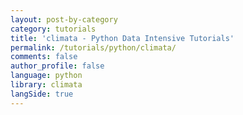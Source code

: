 ```yaml
---
layout: post-by-category
category: tutorials
title: 'climata - Python Data Intensive Tutorials'
permalink: /tutorials/python/climata/
comments: false
author_profile: false
language: python
library: climata
langSide: true
---
```


